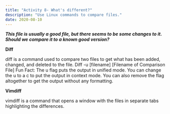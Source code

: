 ```yaml
---
title: "Activity 8- What's different?"
description: "Use Linux commands to compare files."
date: 2020-08-10
---
```


***This file is usually a good file, but there seems to be some changes to it. Should we compare it to a known good version?***

**Diff**

diff is a command used to compare two files to get what has been added, changed, and deleted to the file.
Diff -u [filename] [Filename of Comparison File]
Fun Fact: The u flag puts the output in unified mode. You can change the u to a c to put the output in context mode. You can also remove the flag altogether to get the output without any formatting. 

**Vimdiff**

vimdiff is a command that opens a window with the files in separate tabs highlighting the differences.
